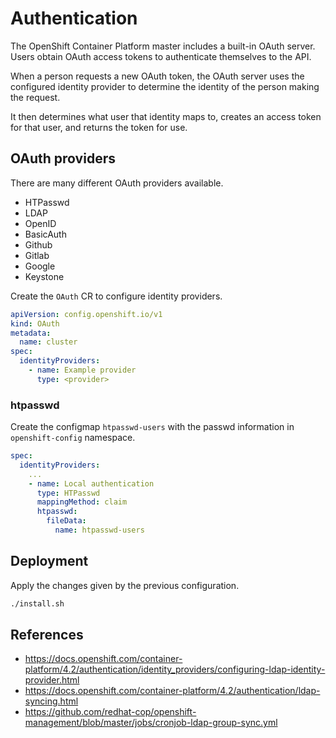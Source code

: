 # Authentication

The OpenShift Container Platform master includes a built-in OAuth server. Users obtain OAuth access tokens to authenticate themselves to the API.

When a person requests a new OAuth token, the OAuth server uses the configured identity provider to determine the identity of the person making the request.

It then determines what user that identity maps to, creates an access token for that user, and returns the token for use.

## OAuth providers

There are many different OAuth providers available.

- HTPasswd
- LDAP
- OpenID
- BasicAuth
- Github
- Gitlab
- Google
- Keystone

Create the `OAuth` CR to configure identity providers.

```yaml
apiVersion: config.openshift.io/v1
kind: OAuth
metadata:
  name: cluster
spec:
  identityProviders:
    - name: Example provider
      type: <provider>
```

### htpasswd

Create the configmap `htpasswd-users` with the passwd information in `openshift-config` namespace.

```yaml
spec:
  identityProviders:
    ...
    - name: Local authentication
      type: HTPasswd
      mappingMethod: claim
      htpasswd:
        fileData:
          name: htpasswd-users
```

## Deployment

Apply the changes given by the previous configuration.

```bash
./install.sh
```

## References

- https://docs.openshift.com/container-platform/4.2/authentication/identity_providers/configuring-ldap-identity-provider.html
- https://docs.openshift.com/container-platform/4.2/authentication/ldap-syncing.html
- https://github.com/redhat-cop/openshift-management/blob/master/jobs/cronjob-ldap-group-sync.yml
